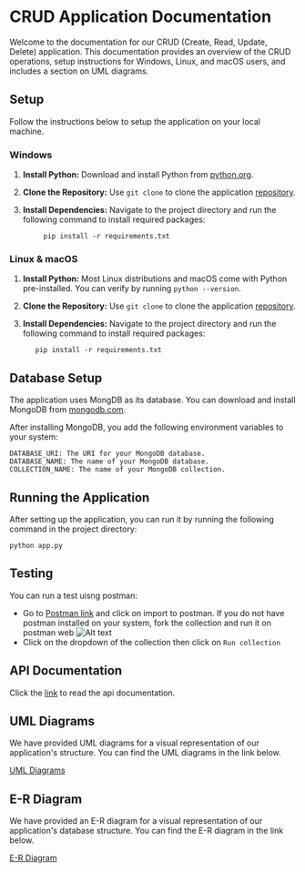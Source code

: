 
# CRUD Application Documentation

Welcome to the documentation for our CRUD (Create, Read, Update, Delete) application. This documentation provides an overview of the CRUD operations, setup instructions for Windows, Linux, and macOS users, and includes a section on UML diagrams.

## Setup

 Follow the instructions below to setup the application on your local machine.

### Windows

1. **Install Python:** Download and install Python from [python.org](https://www.python.org/downloads/).

2. **Clone the Repository:** Use `git clone` to clone the application [repository](https://github.com/blacdev/HNG_Stage_Two.git).

3. **Install Dependencies:** Navigate to the project directory and run the following command to install required packages:

            pip install -r requirements.txt

### Linux & macOS

1. **Install Python:** Most Linux distributions and macOS come with Python pre-installed. You can verify by running `python --version`.

2. **Clone the Repository:** Use `git clone` to clone the application [repository](https://github.com/blacdev/HNG_Stage_Two.git).

3. **Install Dependencies:** Navigate to the project directory and run the following command to install required packages:

          pip install -r requirements.txt

## Database Setup

The application uses MongDB as its database. You can download and install MongoDB from [mongodb.com](https://www.mongodb.com/try/download/community).

After installing MongoDB, you add the following environment variables to your system:

    DATABASE_URI: The URI for your MongoDB database.
    DATABASE_NAME: The name of your MongoDB database.
    COLLECTION_NAME: The name of your MongoDB collection.

## Running the Application

After setting up the application, you can run it by running the following command in the project directory:

    python app.py

## Testing

You can run a test uisng postman:
- Go to [Postman link](https://documenter.getpostman.com/view/16477483/2s9YC2zDJJ) and click on import to postman. If you do not have postman installed on your system, fork the collection and run it on postman web
  ![Alt text](https://camo.githubusercontent.com/aa806d089441f9448c22448dc78f39b2fa5f4226cc34777b51e8619141235c24/68747470733a2f2f7265732e636c6f7564696e6172792e636f6d2f616d6f73737061726b2f696d6167652f75706c6f61642f76313639343339353230362f436170747572655f6362746a74692e706e67)
- Click on the dropdown of the collection then click on `Run collection`

## API Documentation

Click the [link](https://github.com/blacdev/HNG_Stage_Two/blob/staging/DOCUMENTATION.md) to read the api documentation.

## UML Diagrams

We have provided UML diagrams for a visual representation of our application's structure. You can find the UML diagrams in the link below.

[UML Diagrams](https://drive.google.com/file/d/1OBUdOP8uOIFK4KRb7FYqgTAUAhnLNm6-/view?usp=sharing)

## E-R Diagram

We have provided an E-R diagram for a visual representation of our application's database structure. You can find the E-R diagram in the link below.

[E-R Diagram](https://dbdiagram.io/d/64fdd89102bd1c4a5e4a2aa6)